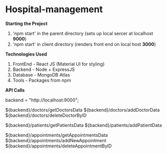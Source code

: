 # Hospital-management

**Starting the Project**

1. 'npm start' in the parent directory (sets up local sercer at localhost **9000**)
2. 'npm start' in client directory (renders front end on local host **3000**)

**Technologies Used**

1. FrontEnd - React JS (Material UI for styling)
2. Backend - Node + ExpressJS
3. Database - MongoDB Atlas
4. Tools - Packages from npm

**API Calls**

backend = "http://localhost:9000";


${backend}/doctors/getDoctorsData
${backend}/doctors/addDoctorData
${backend}/doctors/deleteDoctorByID


${backend}/patients/getPatientsData
${backend}/patients/addPatientData

${backend}/appointments/getAppointmentsData
${backend}/appointments/addNewAppointment
${backend}/appointments/deleteAppointmentByID


